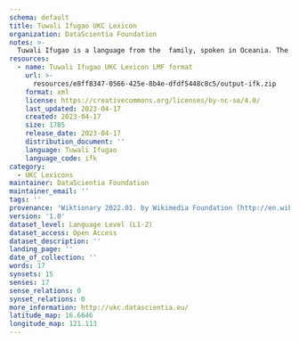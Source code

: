 ```yaml
---
schema: default
title: Tuwali Ifugao UKC Lexicon
organization: DataScientia Foundation
notes: >-
  Tuwali Ifugao is a language from the  family, spoken in Oceania. The UKC Lexicon of Tuwali Ifugao is represented as a lexico-semantic network. It consists of words, word senses, synsets, as well as sense-level and synset-level relationships.
resources:
  - name: Tuwali Ifugao UKC Lexicon LMF format
    url: >-
      resources/e8ff8347-0566-425e-8b4e-dfdf5448c8c5/output-ifk.zip
    format: xml
    license: https://creativecommons.org/licenses/by-nc-sa/4.0/
    last_updated: 2023-04-17
    created: 2023-04-17
    size: 1785
    release_date: 2023-04-17
    distribution_document: ''
    language: Tuwali Ifugao
    language_code: ifk
category:
  - UKC Lexicons
maintainer: DataScientia Foundation
maintainer_email: ''
tags: ''
provenance: 'Wiktionary 2022.01. by Wikimedia Foundation (http://en.wiktionary.org); Princeton WordNet 2.1 by Princeton University (https://wordnet.princeton.edu)'
version: '1.0'
dataset_level: Language Level (L1-2)
dataset_access: Open Access
dataset_description: ''
landing_page: ''
date_of_collection: ''
words: 17
synsets: 15
senses: 17
sense_relations: 0
synset_relations: 0
more_information: http://ukc.datascientia.eu/
latitude_map: 16.6646
longitude_map: 121.113
---
```

